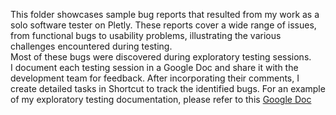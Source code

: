 This folder showcases sample bug reports that resulted from my work as a solo software tester on Pletly. These reports cover a wide range of issues, from functional bugs to usability problems, illustrating the various challenges encountered during testing.    
Most of these bugs were discovered during exploratory testing sessions.  
I document each testing session in a Google Doc and share it with the development team for feedback. After incorporating their comments, I create detailed tasks in Shortcut to track the identified bugs.
For an example of my exploratory testing documentation, please refer to this [Google Doc](https://docs.google.com/document/d/1eLIlwY7Ce5crGJXHHOL0U1t3TtcvpuGC51kOKF8ZLr0/edit?usp=sharing)

